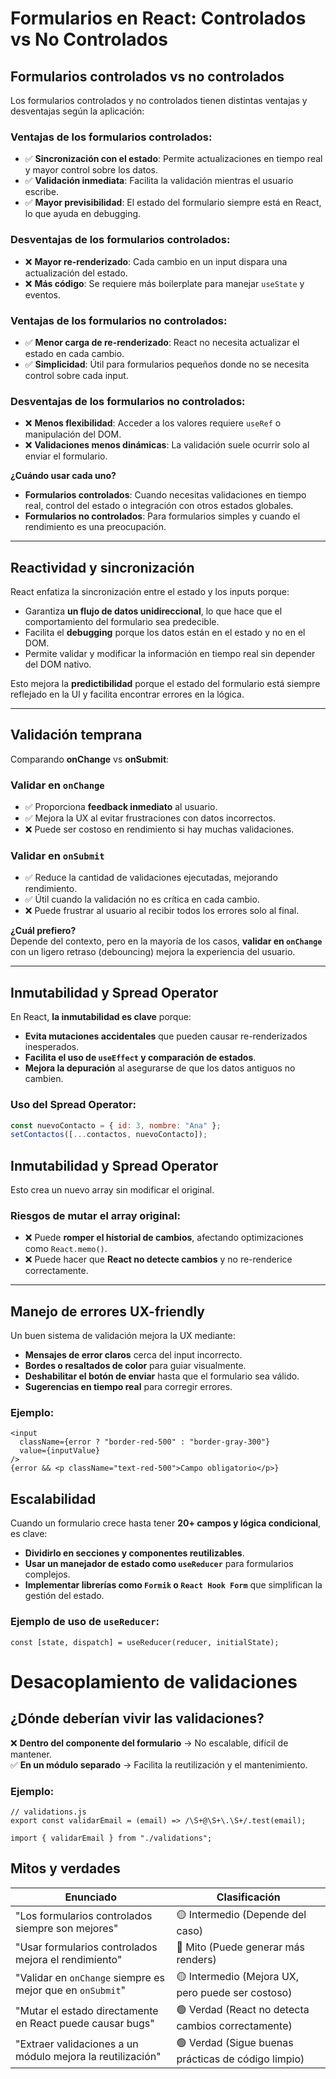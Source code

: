 # Formularios en React: Controlados vs No Controlados

## Formularios controlados vs no controlados

Los formularios controlados y no controlados tienen distintas ventajas y desventajas según la aplicación:

### Ventajas de los formularios controlados:
- ✅ **Sincronización con el estado**: Permite actualizaciones en tiempo real y mayor control sobre los datos.
- ✅ **Validación inmediata**: Facilita la validación mientras el usuario escribe.
- ✅ **Mayor previsibilidad**: El estado del formulario siempre está en React, lo que ayuda en debugging.

### Desventajas de los formularios controlados:
- ❌ **Mayor re-renderizado**: Cada cambio en un input dispara una actualización del estado.
- ❌ **Más código**: Se requiere más boilerplate para manejar `useState` y eventos.

### Ventajas de los formularios no controlados:
- ✅ **Menor carga de re-renderizado**: React no necesita actualizar el estado en cada cambio.
- ✅ **Simplicidad**: Útil para formularios pequeños donde no se necesita control sobre cada input.

### Desventajas de los formularios no controlados:
- ❌ **Menos flexibilidad**: Acceder a los valores requiere `useRef` o manipulación del DOM.
- ❌ **Validaciones menos dinámicas**: La validación suele ocurrir solo al enviar el formulario.

**¿Cuándo usar cada uno?**
- **Formularios controlados**: Cuando necesitas validaciones en tiempo real, control del estado o integración con otros estados globales.
- **Formularios no controlados**: Para formularios simples y cuando el rendimiento es una preocupación.

---

## Reactividad y sincronización

React enfatiza la sincronización entre el estado y los inputs porque:
- Garantiza **un flujo de datos unidireccional**, lo que hace que el comportamiento del formulario sea predecible.
- Facilita el **debugging** porque los datos están en el estado y no en el DOM.
- Permite validar y modificar la información en tiempo real sin depender del DOM nativo.

Esto mejora la **predictibilidad** porque el estado del formulario está siempre reflejado en la UI y facilita encontrar errores en la lógica.

---

## Validación temprana

Comparando **onChange** vs **onSubmit**:

### Validar en `onChange`
- ✅ Proporciona **feedback inmediato** al usuario.
- ✅ Mejora la UX al evitar frustraciones con datos incorrectos.
- ❌ Puede ser costoso en rendimiento si hay muchas validaciones.

### Validar en `onSubmit`
- ✅ Reduce la cantidad de validaciones ejecutadas, mejorando rendimiento.
- ✅ Útil cuando la validación no es crítica en cada cambio.
- ❌ Puede frustrar al usuario al recibir todos los errores solo al final.

**¿Cuál prefiero?**  
Depende del contexto, pero en la mayoría de los casos, **validar en `onChange`** con un ligero retraso (debouncing) mejora la experiencia del usuario.

---

## Inmutabilidad y Spread Operator

En React, **la inmutabilidad es clave** porque:
- **Evita mutaciones accidentales** que pueden causar re-renderizados inesperados.
- **Facilita el uso de `useEffect` y comparación de estados**.
- **Mejora la depuración** al asegurarse de que los datos antiguos no cambien.

### Uso del Spread Operator:
```js
const nuevoContacto = { id: 3, nombre: "Ana" };
setContactos([...contactos, nuevoContacto]);
```

## Inmutabilidad y Spread Operator

Esto crea un nuevo array sin modificar el original.

### Riesgos de mutar el array original:
- ❌ Puede **romper el historial de cambios**, afectando optimizaciones como `React.memo()`.
- ❌ Puede hacer que **React no detecte cambios** y no re-renderice correctamente.

---

## Manejo de errores UX-friendly

Un buen sistema de validación mejora la UX mediante:

- **Mensajes de error claros** cerca del input incorrecto.
- **Bordes o resaltados de color** para guiar visualmente.
- **Deshabilitar el botón de enviar** hasta que el formulario sea válido.
- **Sugerencias en tiempo real** para corregir errores.

### Ejemplo:
```
<input 
  className={error ? "border-red-500" : "border-gray-300"} 
  value={inputValue} 
/>
{error && <p className="text-red-500">Campo obligatorio</p>}
```

## Escalabilidad

Cuando un formulario crece hasta tener **20+ campos y lógica condicional**, es clave:

- **Dividirlo en secciones y componentes reutilizables**.
- **Usar un manejador de estado como `useReducer`** para formularios complejos.
- **Implementar librerías como `Formik` o `React Hook Form`** que simplifican la gestión del estado.

### Ejemplo de uso de `useReducer`:
```
const [state, dispatch] = useReducer(reducer, initialState);
```

# Desacoplamiento de validaciones  

## ¿Dónde deberían vivir las validaciones?  
❌ **Dentro del componente del formulario** → No escalable, difícil de mantener.  
✅ **En un módulo separado** → Facilita la reutilización y el mantenimiento.  

### Ejemplo:  

```
// validations.js
export const validarEmail = (email) => /\S+@\S+\.\S+/.test(email);
```

```
import { validarEmail } from "./validations";
```

## Mitos y verdades  

| Enunciado | Clasificación |
|-----------|--------------|
| "Los formularios controlados siempre son mejores" | 🟡 Intermedio (Depende del caso) |
| "Usar formularios controlados mejora el rendimiento" | 🔴 Mito (Puede generar más renders) |
| "Validar en `onChange` siempre es mejor que en `onSubmit`" | 🟡 Intermedio (Mejora UX, pero puede ser costoso) |
| "Mutar el estado directamente en React puede causar bugs" | 🟢 Verdad (React no detecta cambios correctamente) |
| "Extraer validaciones a un módulo mejora la reutilización" | 🟢 Verdad (Sigue buenas prácticas de código limpio) |


